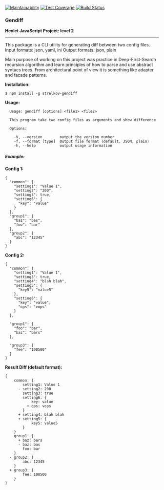 [![Maintainability](https://api.codeclimate.com/v1/badges/efbe808800ef9ea77cfc/maintainability)](https://codeclimate.com/github/denis-ok/project-lvl2-s185/maintainability) [![Test Coverage](https://api.codeclimate.com/v1/badges/efbe808800ef9ea77cfc/test_coverage)](https://codeclimate.com/github/denis-ok/project-lvl2-s185/test_coverage) [![Build Status](https://travis-ci.org/denis-ok/hexlet-lvl-2-diff-generator.svg?branch=master)](https://travis-ci.org/denis-ok/hexlet-lvl-2-diff-generator)
### Gendiff
**Hexlet JavaScript Project: level 2**
___
This package is a CLI utility for generating diff between two config files.
Input formats: json, yaml, ini
Output formats: json, plain

Main purpose of working on this project was practice in Deep-First-Search recursion algorithm and learn principles of how to parse and use abstract syntacs trees. From architectural point of view it is something like adapter and facade patterns.


**Installation:**
```
$ npm install -g strelkov-gendiff
```

**Usage:**
```
  Usage: gendiff [options] <file1> <file2>

  This program take two config files as arguments and show difference

  Options:

    -V, --version        output the version number
    -f, --format [type]  Output file format (default, JSON, plain)
    -h, --help           output usage information
```

##### Example:

**Config 1:**
```
{
  "common": {
    "setting1": "Value 1",
    "setting2": "200",
    "setting3": true,
    "setting6": {
      "key": "value"
    }
  },
  "group1": {
    "baz": "bas",
    "foo": "bar"
  },
  "group2": {
    "abc": "12345"
  }
}
```

**Config 2:**
```
{
  "common": {
    "setting1": "Value 1",
    "setting3": true,
    "setting4": "blah blah",
    "setting5": {
      "key5": "value5"
    },
    "setting6": {
      "key": "value",
      "ops": "vops"
    }
  },

  "group1": {
    "foo": "bar",
    "baz": "bars"
  },

  "group3": {
    "fee": "100500"
  }
}

```

**Result Diff (default format):**
```
{
    common: {
        setting1: Value 1
      - setting2: 200
        setting3: true
        setting6: {
            key: value
          + ops: vops
        }
      + setting4: blah blah
      + setting5: {
            key5: value5
        }
    }
    group1: {
      + baz: bars
      - baz: bas
        foo: bar
    }
  - group2: {
        abc: 12345
    }
  + group3: {
        fee: 100500
    }
}
```
